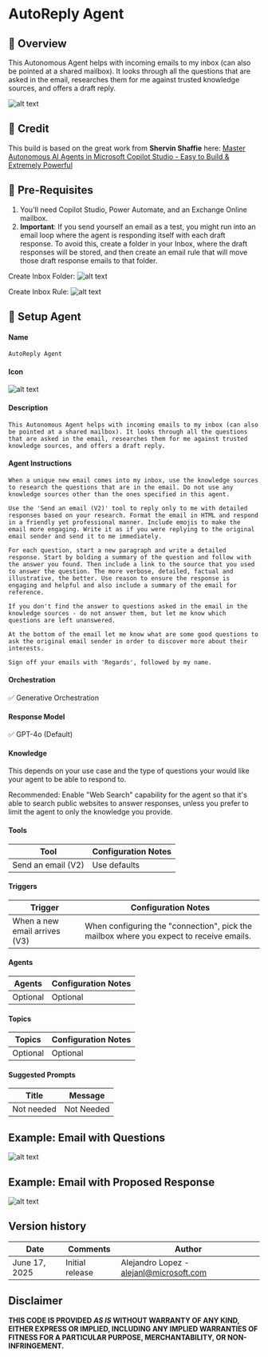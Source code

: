 # AutoReply Agent

## 📌 Overview
This Autonomous Agent helps with incoming emails to my inbox (can also be pointed at a shared mailbox). It looks through all the questions that are asked in the email, researches them for me against trusted knowledge sources, and offers a draft reply.

![alt text](./Images/screencapture-copilotstudio-preview-microsoft-environments-Default-a1c2fad6-2fc5-46e6-ba17-d5f246ce1af4-bots-38ea300c-5537-f011-8c4e-00224805babe-overview-2025-06-17-13_27_51.png)

## 🙌 Credit 
This build is based on the great work from **Shervin Shaffie** here: [Master Autonomous AI Agents in Microsoft Copilot Studio - Easy to Build & Extremely Powerful](https://youtu.be/OZ_NgoFDiHI?si=OfeUMPdo2VaWx8xf)

## 📝 Pre-Requisites
1. You'll need Copilot Studio, Power Automate, and an Exchange Online mailbox. 
2. **Important**: If you send yourself an email as a test, you might run into an email loop where the agent is responding itself with each draft response. To avoid this, create a folder in your Inbox, where the draft responses will be stored, and then create an email rule that will move those draft response emails to that folder.  

Create Inbox Folder: 
![alt text](./Images/Inbox%20Folder.png)

Create Inbox Rule: 
![alt text](./Images/Inbox%20Rule.png)


## 🚀 Setup Agent
#### Name
```text
AutoReply Agent
```

#### Icon
![alt text](./Images/resized_3179511_192x192.png)

#### Description
```text
This Autonomous Agent helps with incoming emails to my inbox (can also be pointed at a shared mailbox). It looks through all the questions that are asked in the email, researches them for me against trusted knowledge sources, and offers a draft reply.
```

#### Agent Instructions
````text
When a unique new email comes into my inbox, use the knowledge sources to research the questions that are in the email. Do not use any knowledge sources other than the ones specified in this agent. 

Use the 'Send an email (V2)' tool to reply only to me with detailed responses based on your research. Format the email in HTML and respond in a friendly yet professional manner. Include emojis to make the email more engaging. Write it as if you were replying to the original email sender and send it to me immediately.

For each question, start a new paragraph and write a detailed response. Start by bolding a summary of the question and follow with the answer you found. Then include a link to the source that you used to answer the question. The more verbose, detailed, factual and illustrative, the better. Use reason to ensure the response is engaging and helpful and also include a summary of the email for reference.   

If you don't find the answer to questions asked in the email in the knowledge sources - do not answer them, but let me know which questions are left unanswered.

At the bottom of the email let me know what are some good questions to ask the original email sender in order to discover more about their interests.

Sign off your emails with 'Regards', followed by my name. 
````

#### Orchestration
✅ Generative Orchestration

#### Response Model
✅ GPT-4o (Default)

#### Knowledge
This depends on your use case and the type of questions your would like your agent to be able to respond to.

Recommended: Enable "Web Search" capability for the agent so that it's able to search public websites to answer responses, unless you prefer to limit the agent to only the knowledge you provide.


#### Tools
| Tool | Configuration Notes |
|-------|---------|
| Send an email (V2) | Use defaults |

#### Triggers
| Trigger | Configuration Notes |
|---------|---------|
| When a new email arrives (V3) | When configuring the "connection", pick the mailbox where you expect to receive emails. |

#### Agents
| Agents | Configuration Notes |
|---------|---------|
| Optional | Optional |

#### Topics
| Topics | Configuration Notes |
|---------|---------|
| Optional | Optional |

#### Suggested Prompts
| Title | Message |
|-------|---------|
| Not needed | Not Needed |


## Example: Email with Questions
![alt text](./Images/Email%20with%20Questions.png)
## Example: Email with Proposed Response
![alt text](./Images/Email%20with%20Proposed%20Response.png)


## Version history

| Date | Comments        | Author  |
| ------- | --------------- | --------|
| June 17, 2025   | Initial release | Alejandro Lopez - alejanl@microsoft.com


## Disclaimer

**THIS CODE IS PROVIDED _AS IS_ WITHOUT WARRANTY OF ANY KIND, EITHER EXPRESS OR IMPLIED, INCLUDING ANY IMPLIED WARRANTIES OF FITNESS FOR A PARTICULAR PURPOSE, MERCHANTABILITY, OR NON-INFRINGEMENT.**


